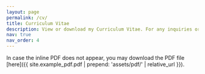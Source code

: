 ```yaml
---
layout: page
permalink: /cv/
title: Curriculum Vitae
description: View or download my Curriculum Vitae. For any inquiries or questions please do not hesitate to contact me.
nav: true
nav_order: 4
---
```

In case the inline PDF does not appear, you may download the PDF file [here]({{ site.example_pdf.pdf | prepend: 'assets/pdf/' | relative_url }}).
